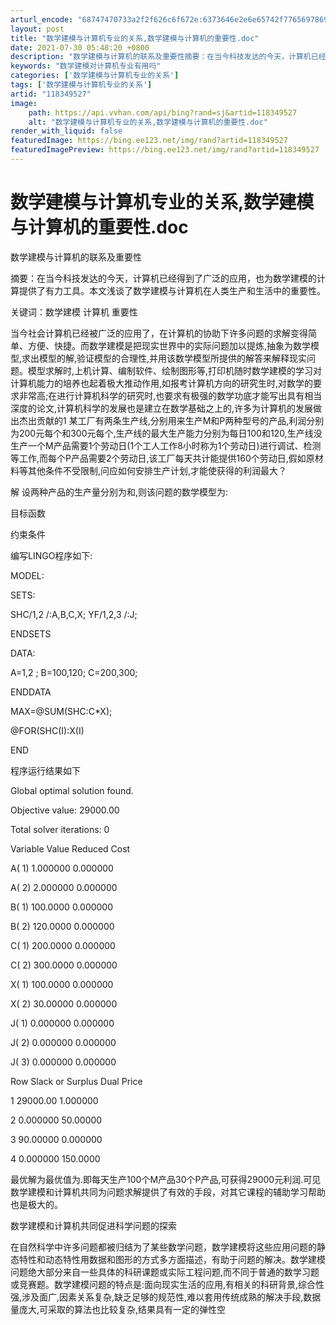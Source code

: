 ```yaml
---
arturl_encode: "68747470733a2f2f626c6f672e:6373646e2e6e65742f77656978696e5f33303233373637372f:61727469636c652f64657461696c732f313138333439353237"
layout: post
title: "数学建模与计算机专业的关系,数学建模与计算机的重要性.doc"
date: 2021-07-30 05:48:20 +0800
description: "数学建模与计算机的联系及重要性摘要：在当今科技发达的今天，计算机已经得到了广"
keywords: "数学建模对计算机专业有用吗"
categories: ['数学建模与计算机专业的关系']
tags: ['数学建模与计算机专业的关系']
artid: "118349527"
image:
    path: https://api.vvhan.com/api/bing?rand=sj&artid=118349527
    alt: "数学建模与计算机专业的关系,数学建模与计算机的重要性.doc"
render_with_liquid: false
featuredImage: https://bing.ee123.net/img/rand?artid=118349527
featuredImagePreview: https://bing.ee123.net/img/rand?artid=118349527
---
```


# 数学建模与计算机专业的关系,数学建模与计算机的重要性.doc

数学建模与计算机的联系及重要性

摘要：在当今科技发达的今天，计算机已经得到了广泛的应用，也为数学建模的计算提供了有力工具。本文浅谈了数学建模与计算机在人类生产和生活中的重要性。

关键词：数学建模 计算机 重要性

当今社会计算机已经被广泛的应用了，在计算机的协助下许多问题的求解变得简单、方便、快捷。而数学建模是把现实世界中的实际问题加以提炼,抽象为数学模型,求出模型的解,验证模型的合理性,并用该数学模型所提供的解答来解释现实问题。模型求解时,上机计算、编制软件、绘制图形等,打印机随时数学建模的学习对计算机能力的培养也起着极大推动作用,如报考计算机方向的研究生时,对数学的要求非常高;在进行计算机科学的研究时,也要求有极强的数学功底才能写出具有相当深度的论文,计算机科学的发展也是建立在数学基础之上的,许多为计算机的发展做出杰出贡献的1 某工厂有两条生产线,分别用来生产M和P两种型号的产品,利润分别为200元每个和300元每个,生产线的最大生产能力分别为每日100和120,生产线没生产一个M产品需要1个劳动日(1个工人工作8小时称为1个劳动日)进行调试、检测等工作,而每个P产品需要2个劳动日,该工厂每天共计能提供160个劳动日,假如原材料等其他条件不受限制,问应如何安排生产计划,才能使获得的利润最大？

解 设两种产品的生产量分别为和,则该问题的数学模型为:

目标函数

约束条件

编写LINGO程序如下:

MODEL:

SETS:

SHC/1,2 /:A,B,C,X; YF/1,2,3 /:J;

ENDSETS

DATA:

A=1,2 ; B=100,120; C=200,300;

ENDDATA

MAX=@SUM(SHC:C\*X);

@FOR(SHC(I):X(I)

END

程序运行结果如下

Global optimal solution found.

Objective value: 29000.00

Total solver iterations: 0

Variable Value Reduced Cost

A( 1) 1.000000 0.000000

A( 2) 2.000000 0.000000

B( 1) 100.0000 0.000000

B( 2) 120.0000 0.000000

C( 1) 200.0000 0.000000

C( 2) 300.0000 0.000000

X( 1) 100.0000 0.000000

X( 2) 30.00000 0.000000

J( 1) 0.000000 0.000000

J( 2) 0.000000 0.000000

J( 3) 0.000000 0.000000

Row Slack or Surplus Dual Price

1 29000.00 1.000000

2 0.000000 50.00000

3 90.00000 0.000000

4 0.000000 150.0000

最优解为最优值为.即每天生产100个M产品30个P产品,可获得29000元利润.可见数学建模和计算机共同为问题求解提供了有效的手段，对其它课程的辅助学习帮助也是极大的。

数学建模和计算机共同促进科学问题的探索

在自然科学中许多问题都被归结为了某些数学问题，数学建模将这些应用问题的静态特性和动态特性用数据和图形的方式多方面描述，有助于问题的解决。数学建模问题绝大部分来自一些具体的科研课题或实际工程问题,而不同于普通的数学习题或竞赛题。数学建模问题的特点是:面向现实生活的应用,有相关的科研背景,综合性强,涉及面广,因素关系复杂,缺乏足够的规范性,难以套用传统成熟的解决手段,数据量庞大,可采取的算法也比较复杂,结果具有一定的弹性空